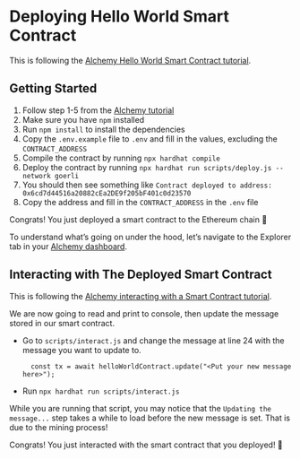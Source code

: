 # Deploying Hello World Smart Contract

This is following the [Alchemy Hello World Smart Contract tutorial](https://docs.alchemy.com/alchemy/tutorials/hello-world-smart-contract).

## Getting Started

1. Follow step 1-5 from the [Alchemy tutorial](https://docs.alchemy.com/alchemy/tutorials/hello-world-smart-contract#create-and-deploy-your-smart-contract-using-hardhat)
2. Make sure you have `npm` installed
3. Run `npm install` to install the dependencies
4. Copy the `.env.example` file to `.env` and fill in the values, excluding the `CONTRACT_ADDRESS`
5. Compile the contract by running `npx hardhat compile`
6. Deploy the contract by running `npx hardhat run scripts/deploy.js --network goerli`
7. You should then see something like `Contract deployed to address: 0x6cd7d44516a20882cEa2DE9f205bF401c0d23570`
8. Copy the address and fill in the `CONTRACT_ADDRESS` in the `.env` file

Congrats! You just deployed a smart contract to the Ethereum chain 🎉

To understand what’s going on under the hood, let’s navigate to the Explorer tab in your [Alchemy dashboard](https://dashboard.alchemyapi.io/explorer).

## Interacting with The Deployed Smart Contract

This is following the [Alchemy interacting with a Smart Contract tutorial](https://docs.alchemy.com/alchemy/tutorials/hello-world-smart-contract/interacting-with-a-smart-contract).

We are now going to read and print to console, then update the message stored in our smart contract.

- Go to `scripts/interact.js` and change the message at line 24 with the message you want to update to. 
  ```
    const tx = await helloWorldContract.update("<Put your new message here>");
  ```
- Run `npx hardhat run scripts/interact.js`

While you are running that script, you may notice that the `Updating the message...` 
step takes a while to load before the new message is set. That is due to the mining process!

Congrats! You just interacted with the smart contract that you deployed! 🎉
